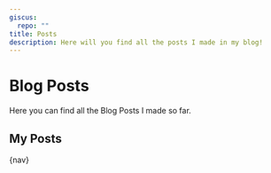 ```yaml
---
giscus:
  repo: ""
title: Posts
description: Here will you find all the posts I made in my blog!
---
```


# Blog Posts
Here you can find all the Blog Posts I made so far.

## My Posts

{nav}

